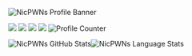 ![NicPWNs Profile Banner](https://user-images.githubusercontent.com/23003787/184046347-8bf21726-23d4-4df4-8130-74038c605549.png)


<a href="https://linkedin.com/in/NicPJones"><img src="https://img.shields.io/badge/LinkedIn-0077B5?style=for-the-badge&logo=linkedin&logoColor=white"/></a>
<a href="http://nicpwns.com/"><img src="https://img.shields.io/badge/website-000000?style=for-the-badge&logo=About.me&logoColor=white"/></a>
<a href="https://blog.nicpwns.com/"><img src="https://img.shields.io/badge/Wordpress-21759B?style=for-the-badge&logo=wordpress&logoColor=white"/></a>
<a href="https://www.hackerrank.com/nicpwns"><img src="https://img.shields.io/badge/-Hackerrank-2EC866?style=for-the-badge&logo=HackerRank&logoColor=white"/></a>
![Profile Counter](https://komarev.com/ghpvc/?username=NicPWNs&color=red&style=for-the-badge&label=Views)


![NicPWNs GitHub Stats](https://github-readme-stats-git-masterrstaa-rickstaa.vercel.app/api?username=NicPWNs&theme=dark&show_icons=true&icon_color=d9624c&bg_color=0d1117&hide_border=true&custom_title=NicPWNs%27%20GitHub%20Stats)![NicPWNs Language Stats](https://github-readme-stats-git-masterrstaa-rickstaa.vercel.app/api/top-langs/?username=NicPWNs&theme=dark&layout=compact&bg_color=0d1117&hide_border=true&langs_count=8)
